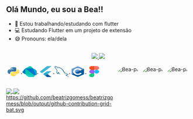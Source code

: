 ## Olá Mundo, eu sou a Bea!!


- 🔭 Estou trabalhando/estudando com flutter
- 💻 Estudando Flutter em um projeto de extensão
- 😅 Pronouns: ela/dela

<div style="display: inline_block"><br>
 
</div>

<div align="center">
  <a href="https://github.com/beatrizgomess">
  <img height="180em" src="https://github-readme-stats.vercel.app/api?username=beatrizgomess&show_icons=&theme=material-palenight&include_all_commits=true&count_private=true"/>
  <img height="180em" src="https://github-readme-stats.vercel.app/api/top-langs/?username=beatrizgomess&layout=compact&langs_count=7&theme=material-palenight"/>
</div>
<div style="display: inline_block"><br>
  <img align="center" alt="Bea-Python" height="30" width="40" src="https://raw.githubusercontent.com/devicons/devicon/master/icons/python/python-original.svg">
  <img align="center" alt="Bea-Dart" height="30" width="40" src="https://raw.githubusercontent.com/devicons/devicon/master/icons/dart/dart-original.svg">
  <img align="center" alt="Bea-Flutter" height="30" width="40" src="https://raw.githubusercontent.com/devicons/devicon/master/icons/flutter/flutter-original.svg">
  <img align="center" alt="Bea-Mysql" height="30" width="40" src="https://raw.githubusercontent.com/devicons/devicon/master/icons/mysql/mysql-original.svg">
  <img align="center" alt="Bea-C" height="30" width="40" src="https://raw.githubusercontent.com/devicons/devicon/master/icons/c/c-original.svg">
  <img align="center" alt="Rafa-Csharp" height="30" width="40" src="https://raw.githubusercontent.com/devicons/devicon/master/icons/figma/figma-original.svg">
  <img align="right" alt="Bea-pic" height="150" style="border-radius:50px;"      
  src="https://user-images.githubusercontent.com/78573126/135185751-b5552ac3-74de-441a-93be-f7cf8b20983b.gif">
  <img align="right" alt="Bea-pic" height="100" style="border-radius:60px;" 
  src="https://user-images.githubusercontent.com/78573126/135186966-f6c8cfb2-0854-49a1-b819-e49d9705490a.gif">
  <img align="right" alt="Bea-pic" height="100" style="border-radius:60px;" 
  src="https://user-images.githubusercontent.com/78573126/135186966-f6c8cfb2-0854-49a1-b819-e49d9705490a.gif">
  
  ##
   <div>
  <a href = "mailto:beatrizgomesxx@gmail.com"><img align="center" src="https://img.icons8.com/bubbles/50/000000/gmail-new.png"/>   <a href = "	https://t.me/beagomess"><img align="center" src="https://img.icons8.com/bubbles/50/000000/sent.png"/>
 </div>
   https://github.com/beatrizgomess/beatrizgomess/blob/output/github-contribution-grid-bat.svg
  
    
